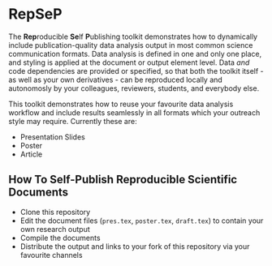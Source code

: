 # RepSeP

The **Rep**roducible **Se**lf **P**ublishing toolkit demonstrates how to dynamically include publication-quality data analysis output in most common science communication formats.
Data analysis is defined in one and only one place, and styling is applied at the document or output element level.
Data *and* code dependencies are provided or specified, so that both the toolkit itself - as well as your own derivatives - can be reproduced locally and autonomosly by your colleagues, reviewers, students, and everybody else. 

This toolkit demonstrates how to reuse your favourite data analysis workflow and include results seamlessly in all formats which your outreach style may require.
Currently these are:

* Presentation Slides
* Poster
* Article

## How To Self-Publish Reproducible Scientific Documents

* Clone this repository
* Edit the document files (`pres.tex`, `poster.tex`, `draft.tex`) to contain your own research output
* Compile the documents
* Distribute the output and links to your fork of this repository via your favourite channels
